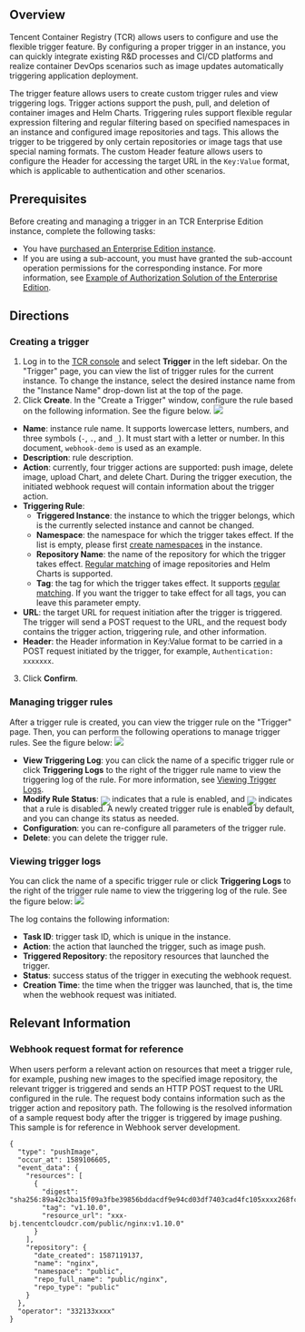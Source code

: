 ## Overview

Tencent Container Registry (TCR) allows users to configure and use the flexible trigger feature. By configuring a proper trigger in an instance, you can quickly integrate existing R&D processes and CI/CD platforms and realize container DevOps scenarios such as image updates automatically triggering application deployment.

The trigger feature allows users to create custom trigger rules and view triggering logs. Trigger actions support the push, pull, and deletion of container images and Helm Charts. Triggering rules support flexible regular expression filtering and regular filtering based on specified namespaces in an instance and configured image repositories and tags. This allows the trigger to be triggered by only certain repositories or image tags that use special naming formats. The custom Header feature allows users to configure the Header for accessing the target URL in the `Key:Value` format, which is applicable to authentication and other scenarios.


## Prerequisites

Before creating and managing a trigger in an TCR Enterprise Edition instance, complete the following tasks:
- You have [purchased an Enterprise Edition instance](https://intl.cloud.tencent.com/document/product/1051/35486).
- If you are using a sub-account, you must have granted the sub-account operation permissions for the corresponding instance. For more information, see [Example of Authorization Solution of the Enterprise Edition](https://intl.cloud.tencent.com/document/product/1051/37248).

## Directions
### Creating a trigger
1. Log in to the [TCR console](https://console.cloud.tencent.com/tcr) and select **Trigger** in the left sidebar.
On the "Trigger" page, you can view the list of trigger rules for the current instance. To change the instance, select the desired instance name from the "Instance Name" drop-down list at the top of the page.
2. Click **Create**. In the "Create a Trigger" window, configure the rule based on the following information. See the figure below.
![](https://main.qcloudimg.com/raw/70e694eb396edf97d548fd300307bb81.png)

 - **Name**: instance rule name. It supports lowercase letters, numbers, and three symbols (`-`, `.`, and `_`). It must start with a letter or number. In this document, `webhook-demo` is used as an example.
 - **Description**: rule description.
 - **Action**: currently, four trigger actions are supported: push image, delete image, upload Chart, and delete Chart. During the trigger execution, the initiated webhook request will contain information about the trigger action.
 - **Triggering Rule**:
    - **Triggered Instance**: the instance to which the trigger belongs, which is the currently selected instance and cannot be changed.
    - **Namespace**: the namespace for which the trigger takes effect. If the list is empty, please first [create namespaces](https://intl.cloud.tencent.com/document/product/1051/35487) in the instance.
    - **Repository Name**: the name of the repository for which the trigger takes effect. [Regular matching](https://intl.cloud.tencent.com/document/product/1051/35488) of image repositories and Helm Charts is supported.
    - **Tag**: the tag for which the trigger takes effect. It supports [regular matching](https://intl.cloud.tencent.com/document/product/1051/35488). If you want the trigger to take effect for all tags, you can leave this parameter empty.
 - **URL**: the target URL for request initiation after the trigger is triggered. The trigger will send a POST request to the URL, and the request body contains the trigger action, triggering rule, and other information.
 - **Header**: the Header information in Key:Value format to be carried in a POST request initiated by the trigger, for example, `Authentication: xxxxxxx`.
3. Click **Confirm**.

### Managing trigger rules
After a trigger rule is created, you can view the trigger rule on the "Trigger" page. Then, you can perform the following operations to manage trigger rules. See the figure below:
![](https://main.qcloudimg.com/raw/408ac4c6409ae1f24f8a90c8652120bc.png)

- **View Triggering Log**: you can click the name of a specific trigger rule or click **Triggering Logs** to the right of the trigger rule name to view the triggering log of the rule. For more information, see [Viewing Trigger Logs](#CheckLog).
- **Modify Rule Status**: <img src="https://main.qcloudimg.com/raw/d31873587cb976e1429768b2dc2b0e16.png" style="margin:-6px 0px"> indicates that a rule is enabled, and <img src="https://main.qcloudimg.com/raw/5ba06490364505efc4d698e3adb1064e.png" style="margin:-6px 0px"> indicates that a rule is disabled. A newly created trigger rule is enabled by default, and you can change its status as needed.
- **Configuration**: you can re-configure all parameters of the trigger rule.
- **Delete**: you can delete the trigger rule.


### Viewing trigger logs[](id:CheckLog)
You can click the name of a specific trigger rule or click **Triggering Logs** to the right of the trigger rule name to view the triggering log of the rule. See the figure below:
![](https://main.qcloudimg.com/raw/71ffa1471545e6bd8ceb57222fa396ed.png)

The log contains the following information:
- **Task ID**: trigger task ID, which is unique in the instance.
- **Action**: the action that launched the trigger, such as image push.
- **Triggered Repository**: the repository resources that launched the trigger.
- **Status**: success status of the trigger in executing the webhook request.
- **Creation Time**: the time when the trigger was launched, that is, the time when the webhook request was initiated.

## Relevant Information
### Webhook request format for reference
When users perform a relevant action on resources that meet a trigger rule, for example, pushing new images to the specified image repository, the relevant trigger is triggered and sends an HTTP POST request to the URL configured in the rule. The request body contains information such as the trigger action and repository path. The following is the resolved information of a sample request body after the trigger is triggered by image pushing. This sample is for reference in Webhook server development.
```
{
  "type": "pushImage",
  "occur_at": 1589106605,
  "event_data": {
    "resources": [
      {
        "digest": "sha256:89a42c3ba15f09a3fbe39856bddacdf9e94cd03df7403cad4fc105xxxx268fc9",
        "tag": "v1.10.0",
        "resource_url": "xxx-bj.tencentcloudcr.com/public/nginx:v1.10.0"
      }
    ],
    "repository": {
      "date_created": 1587119137,
      "name": "nginx",
      "namespace": "public",
      "repo_full_name": "public/nginx",
      "repo_type": "public"
    }
  },
  "operator": "332133xxxx"
}
```





